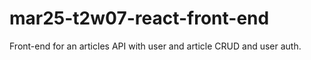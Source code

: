 # mar25-t2w07-react-front-end
Front-end for an articles API with user and article CRUD and user auth.
